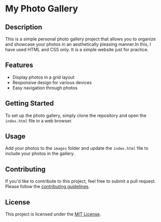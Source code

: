 
<!DOCTYPE html>
<html lang="en">
<head>
  <meta charset="UTF-8">
  <meta name="viewport" content="width=device-width, initial-scale=1.0">
</head>
<body>
  <h1>My Photo Gallery</h1>

  <h2>Description</h2>
  <p>This is a simple personal photo gallery project that allows you to organize and showcase your photos in an aesthetically pleasing manner.In this, I have used HTML and CSS only. It is a simple website just for practice.</p>

  <h2>Features</h2>
  <ul>
    <li>Display photos in a grid layout</li>
    <li>Responsive design for various devices</li>
    <li>Easy navigation through photos</li>
  </ul>

  <h2>Getting Started</h2>
  <p>To set up the photo gallery, simply clone the repository and open the <code>index.html</code> file in a web browser.</p>

  <h2>Usage</h2>
  <p>Add your photos to the <code>images</code> folder and update the <code>index.html</code> file to include your photos in the gallery.</p>

  <h2>Contributing</h2>
  <p>If you'd like to contribute to this project, feel free to submit a pull request. Please follow the <a href="CONTRIBUTING.md">contributing guidelines</a>.</p>

  <h2>License</h2>
  <p>This project is licensed under the <a href="LICENSE">MIT License</a>.</p>
</body>
</html>
